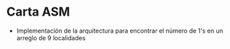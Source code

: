 # Carta ASM
 - Implementación de la arquitectura para encontrar el número de 1's en un arreglo de 9 localidades
